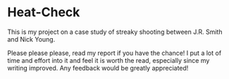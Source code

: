 # Heat-Check
This is my project on a case study of streaky shooting between J.R. Smith and Nick Young.

Please please please, read my report if you have the chance! I put a lot of time and effort into it and feel it is worth the read, especially since my writing improved. Any feedback would be greatly appreciated!
